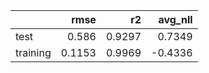 |          |   rmse |     r2 |   avg_nll |
|:---------|-------:|-------:|----------:|
| test     | 0.586  | 0.9297 |    0.7349 |
| training | 0.1153 | 0.9969 |   -0.4336 |